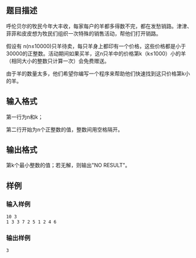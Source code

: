 ## 题目描述

呼伦贝尔的牧民今年大丰收，每家每户的羊都多得数不完，都在发愁销路。津津、菲菲和皮皮想为牧民们组织一次特殊的销售活动，帮他们打开销路。

假设有 n(n≤10000)只羊待卖，每只羊身上都印有一个价格，这些价格都是小于30000的正整数。活动期间如果买羊，这n只羊中的价格第k（k≤1000）小的羊（相同大小的整数只计算一次）会免费赠送。

由于羊的数量太多，他们希望你编写一个程序来帮助他们快速找到这只价格第k小的羊。

## 输入格式

第一行为n和k；

第二行开始为n个正整数的值，整数间用空格隔开。

## 输出格式

第k个最小整数的值；若无解，则输出"NO RESULT"。

## 样例

### 输入样例
```
10 3
1 3 3 7 2 5 1 2 4 6
```

### 输出样例
```
3
```
